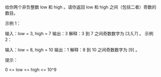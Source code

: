 给你两个非负整数 low 和 high 。请你返回 low 和 high 之间（包括二者）奇数的数目。

示例 1：

输入：low = 3, high = 7
输出：3
解释：3 到 7 之间奇数数字为 [3,5,7] 。
示例 2：

输入：low = 8, high = 10
输出：1
解释：8 到 10 之间奇数数字为 [9] 。

提示：

0 <= low <= high <= 10^9

